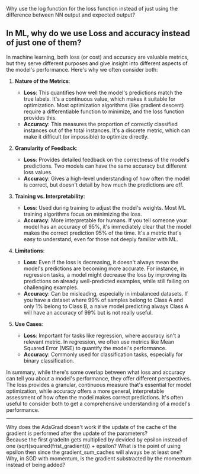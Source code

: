 Why use the log function for the loss function instead of just using the difference between NN output and expected output?  

## In ML, why do we use Loss and accuracy instead of just one of them?  
In machine learning, both loss (or cost) and accuracy are valuable metrics, but they serve different purposes and give insight into different aspects of the model's performance. Here's why we often consider both:

1. **Nature of the Metrics**:
    - **Loss**: This quantifies how well the model's predictions match the true labels. It's a continuous value, which makes it suitable for optimization. Most optimization algorithms (like gradient descent) require a differentiable function to minimize, and the loss function provides this.
    - **Accuracy**: This measures the proportion of correctly classified instances out of the total instances. It's a discrete metric, which can make it difficult (or impossible) to optimize directly.

2. **Granularity of Feedback**:
    - **Loss**: Provides detailed feedback on the correctness of the model's predictions. Two models can have the same accuracy but different loss values.
    - **Accuracy**: Gives a high-level understanding of how often the model is correct, but doesn't detail by how much the predictions are off.

3. **Training vs. Interpretability**:
    - **Loss**: Used during training to adjust the model's weights. Most ML training algorithms focus on minimizing the loss.
    - **Accuracy**: More interpretable for humans. If you tell someone your model has an accuracy of 95%, it's immediately clear that the model makes the correct prediction 95% of the time. It's a metric that's easy to understand, even for those not deeply familiar with ML.

4. **Limitations**:
    - **Loss**: Even if the loss is decreasing, it doesn't always mean the model's predictions are becoming more accurate. For instance, in regression tasks, a model might decrease the loss by improving its predictions on already well-predicted examples, while still failing on challenging examples.
    - **Accuracy**: Can be misleading, especially in imbalanced datasets. If you have a dataset where 99% of samples belong to Class A and only 1% belong to Class B, a naive model predicting always Class A will have an accuracy of 99% but is not really useful.

5. **Use Cases**:
    - **Loss**: Important for tasks like regression, where accuracy isn't a relevant metric. In regression, we often use metrics like Mean Squared Error (MSE) to quantify the model's performance.
    - **Accuracy**: Commonly used for classification tasks, especially for binary classification.

In summary, while there's some overlap between what loss and accuracy can tell you about a model's performance, they offer different perspectives. The loss provides a granular, continuous measure that's essential for model optimization, while accuracy offers a more general, interpretable assessment of how often the model makes correct predictions. It's often useful to consider both to get a comprehensive understanding of a model's performance.

---
Why does the AdaGrad doesn't work if the update of the cache of the gradient is performed after the update of the parameters?  
    Because the first gradeitn gets multiplied by devided by epsilon instead of one (sqrt(squared(frist_gradient))) + epsilon?
What is the point of using epsilon then since the gradient_sum_caches will always be at least one?
Why, in SGD with momentum, is the gradient substracted by the momentum instead of being added?